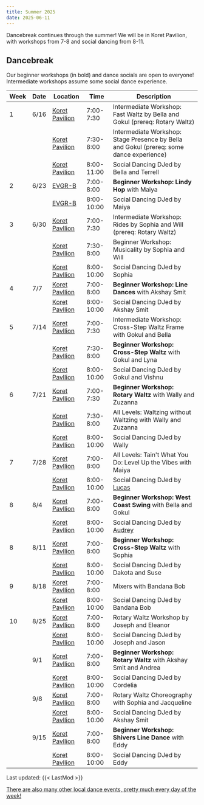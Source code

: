 ```yaml
---
title: Summer 2025
date: 2025-06-11
---
```


Dancebreak continues through the summer!  We will be in Koret Pavilion, with workshops from 7-8 and social dancing from 8-11.

<!--more-->

## Dancebreak

Our beginner workshops (in bold) and dance socials are open to everyone!  Intermediate workshops assume some social dance experience.

| Week | Date | Location                | Time       | Description                                                                              |
|------|------|-------------------------|------------|------------------------------------------------------------------------------------------|
| 1    | 6/16 | [Koret Pavilion][koret] | 7:00-7:30  | Intermediate Workshop: Fast Waltz by Bella and Gokul (prereq: Rotary Waltz)              |
|      |      | [Koret Pavilion][koret] | 7:30-8:00  | Intermediate Workshop: Stage Presence by Bella and Gokul (prereq: some dance experience) |
|      |      | [Koret Pavilion][koret] | 8:00-11:00 | Social Dancing DJed by Bella and Terrell                                                 |
| 2    | 6/23 | [EVGR-B][evgr]          | 7:00-8:00  | **Beginner Workshop: Lindy Hop** with Maiya                                              |
|      |      | [EVGR-B][evgr]          | 8:00-10:00 | Social Dancing DJed by Maiya                                                             |
| 3    | 6/30 | [Koret Pavllion][koret] | 7:00-7:30  | Intermediate Workshop: Rides by Sophia and Will (prereq: Rotary Waltz)                   |
|      |      | [Koret Pavllion][koret] | 7:30-8:00  | Beginner Workshop: Musicality by Sophia and Will                                         |
|      |      | [Koret Pavllion][koret] | 8:00-10:00 | Social Dancing DJed by Sophia                                                            |
| 4    | 7/7  | [Koret Pavllion][koret] | 7:00-8:00  | **Beginner Workshop: Line Dances** with Akshay Smit                                      |
|      |      | [Koret Pavllion][koret] | 8:00-10:00 | Social Dancing DJed by Akshay Smit                                                       |
| 5    | 7/14 | [Koret Pavllion][koret] | 7:00-7:30  | Intermediate Workshop: Cross-Step Waltz Frame with Gokul and Bella                       |
|      |      | [Koret Pavllion][koret] | 7:30-8:00  | **Beginner Workshop: Cross-Step Waltz** with Gokul and Lyna                              |
|      |      | [Koret Pavllion][koret] | 8:00-10:00 | Social Dancing DJed by Gokul and Vishnu                                                  |
| 6    | 7/21 | [Koret Pavllion][koret] | 7:00-7:30  | **Beginner Workshop: Rotary Waltz** with Wally and Zuzanna                               |
|      |      | [Koret Pavllion][koret] | 7:30-8:00  | All Levels: Waltzing without Waltzing with Wally and Zuzanna                             |
|      |      | [Koret Pavllion][koret] | 8:00-10:00 | Social Dancing DJed by Wally                                                             |
| 7    | 7/28 | [Koret Pavllion][koret] | 7:00-8:00  | All Levels: Tain't What You Do: Level Up the Vibes with Maiya                            |
|      |      | [Koret Pavllion][koret] | 8:00-10:00 | Social Dancing DJed by [Lucas][lucas]                                                    |
| 8    | 8/4  | [Koret Pavllion][koret] | 7:00-8:00  | **Beginner Workshop: West Coast Swing** with Bella and Gokul                             |
|      |      | [Koret Pavllion][koret] | 8:00-10:00 | Social Dancing DJed by [Audrey][audrey]                                                  |
| 8    | 8/11 | [Koret Pavllion][koret] | 7:00-8:00  | **Beginner Workshop: Cross-Step Waltz** with Sophia                                      |
|      |      | [Koret Pavllion][koret] | 8:00-10:00 | Social Dancing DJed by Dakota and Suse                                                   |
| 9    | 8/18 | [Koret Pavllion][koret] | 7:00-8:00  | Mixers with Bandana Bob                                                                  |
|      |      | [Koret Pavllion][koret] | 8:00-10:00 | Social Dancing DJed by Bandana Bob                                                       |
| 10   | 8/25 | [Koret Pavllion][koret] | 7:00-8:00  | Rotary Waltz Workshop by Joseph and Eleanor                                              |
|      |      | [Koret Pavllion][koret] | 8:00-10:00 | Social Dancing DJed by Joseph and Jason                                                  |
|      | 9/1  | [Koret Pavllion][koret] | 7:00-8:00  | **Beginner Workshop: Rotary Waltz** with Akshay Smit and Andrea                          |
|      |      | [Koret Pavllion][koret] | 8:00-10:00 | Social Dancing DJed by Cordelia                                                          |
|      | 9/8  | [Koret Pavllion][koret] | 7:00-8:00  | Rotary Waltz Choreography with Sophia and Jacqueline                                     |
|      |      | [Koret Pavllion][koret] | 8:00-10:00 | Social Dancing DJed by Akshay Smit                                                       |
|      | 9/15 | [Koret Pavllion][koret] | 7:00-8:00  | **Beginner Workshop: Shivers Line Dance** with Eddy                                      |
|      |      | [Koret Pavllion][koret] | 8:00-10:00 | Social Dancing DJed by Eddy                                                              |

Last updated: {{< LastMod >}}

[There are also many other local dance events, pretty much every day of the week!](/info/local)

[epc]: /info/locations/#elliott-program-center
[roble]: /info/locations/#roble-gym
[gcc]: /info/locations/#graduate-community-center
[evgr]: /info/locations/#escondido-village-graduate-residences
[koret]: /info/locations/#koret-pavilion
[ssd]: https://swing.stanford.edu
[wcs]: https://www.facebook.com/cardinalswing/
[powers]: https://www.richardpowers.com/
[bigdance]: https://bigdance.stanford.edu/
[bonbon]: https://2025bonbonball.eventbrite.com/
[opening]: https://vienneseball.stanford.edu/
[swingtime]: https://swingtime.stanford.edu/
[vball]: https://vienneseball.stanford.edu/

[jazz]: /posts/25spr-all-that-jazz
[floorcraft]: https://www.facebook.com/events/30100345002885928
[wcs]: https://www.facebook.com/cardinalswing/

[lucas]: https://garron.net
[audrey]: https://www.audriix.com/
